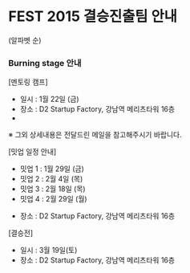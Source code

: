 # FEST 2015 결승진출팀 안내
(알파벳 순)


### Burning stage 안내
[멘토링 캠프]
* 일시 : 1월 22일 (금)
* 장소 : D2 Startup Factory, 강남역 메리츠타워 16층
* 
※ 그외 상세내용은 전달드린 메일을 참고해주시기 바랍니다.

[밋업 일정 안내]
 - 밋업 1 : 1월 29일 (금)
 - 밋업 2 : 2월 4일  (목)
 - 밋업 3 : 2월 18일 (목)
 - 밋업 4 : 2월 29일 (월)
 
* 장소 : D2 Startup Factory, 강남역 메리츠타워 16층

[결승전]
* 일시 : 3월 19일(토)
* 장소 : D2 Startup Factory, 강남역 메리츠타워 16층
